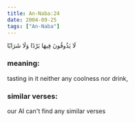 ```yaml
---
title: An-Naba:24
date: 2004-09-25
tags: ["An-Naba"]
---
```

لَا يَذُوقُونَ فِيهَا بَرْدًا وَلَا شَرَابًا
### meaning: 
tasting in it neither any coolness nor drink,
### similar verses: 

our AI can't find any similar verses




